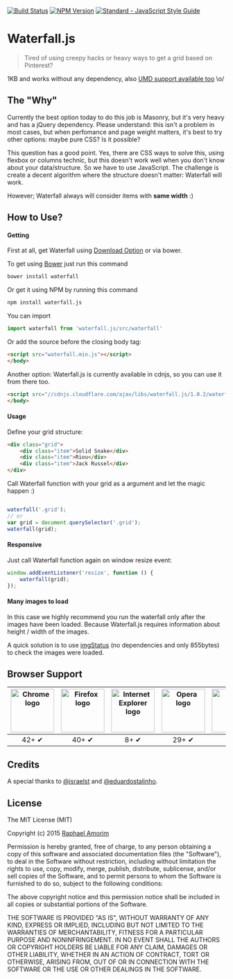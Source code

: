 [![Build Status](https://travis-ci.org/raphamorim/waterfall.js.svg?branch=master)](https://travis-ci.org/raphamorim/waterfall.js)
[![NPM Version](https://img.shields.io/npm/v/express.svg?style=flat)](https://www.npmjs.com/package/waterfall.js)
[![Standard - JavaScript Style Guide](https://img.shields.io/badge/code%20style-standard-brightgreen.svg)](http://standardjs.com/)

# Waterfall.js

> Tired of using creepy hacks or heavy ways to get a grid based on Pinterest?

1KB and works without any dependency, also [UMD support available too](https://github.com/umdjs/umd) \o/

## The "Why"

Currently the best option today to do this job is Masonry, but it's very heavy and has a jQuery dependency. Please understand: this isn't a problem in most cases, but when perfomance and page weight matters, it's best to try other options: maybe pure CSS? Is it possible?

This question has a good point. Yes, there are CSS ways to solve this, using flexbox or columns technic, but this doesn't work well when you don't know about your data/structure. So we have to use JavaScript. The challenge is create a decent algorithm where the structure doesn't matter: Waterfall will work.

However; Waterfall always will consider items with **same width** :)

## How to Use?

#### Getting

First at all, get Waterfall using [Download Option](https://github.com/raphamorim/waterfall.js/archive/master.zip) or via bower.

To get using [Bower](http://bower.io) just run this command

```sh
bower install waterfall
```

Or get it using NPM by running this command

```sh
npm install waterfall.js
```

You can import

```js
import waterfall from 'waterfall.js/src/waterfall'
```

Or add the source before the closing body tag:

```html
<script src="waterfall.min.js"></script>
</body>
```

Another option: Waterfall.js is currently available in cdnjs, so you can use it from there too.

```html
<script src="//cdnjs.cloudflare.com/ajax/libs/waterfall.js/1.0.2/waterfall.min.js"></script>
</body>
```

#### Usage

Define your grid structure:

```html
<div class="grid">
    <div class="item">Solid Snake</div>
    <div class="item">Riou</div>
    <div class="item">Jack Russel</div>
</div>
```

Call Waterfall function with your grid as a argument and let the magic happen :)

```javascript

waterfall('.grid');
// or
var grid = document.querySelector('.grid');
waterfall(grid);

```

#### Responsive

Just call Waterfall function again on window resize event:

```javascript
window.addEventListener('resize', function () {
    waterfall(grid);
});
```

#### Many images to load

In this case we highly recommend you run the waterfall only after the images have been loaded. Because Waterfall.js requires information about height / width of the images.

A quick solution is to use [imgStatus](http://raphamorim.io/imgStatus/) (no dependencies and only 855bytes) to check the images were loaded.

## Browser Support

| <img src="http://raphamorim.io/assets/images/browser-support/chrome.png" width="100px" height="100px" alt="Chrome logo"> | <img src="http://raphamorim.io/assets/images/browser-support/firefox.png" width="100px" height="100px" alt="Firefox logo"> | <img src="http://raphamorim.io/assets/images/browser-support/ie.png" width="100px" height="100px" alt="Internet Explorer logo"> | <img src="http://raphamorim.io/assets/images/browser-support/opera.png" width="100px" height="100px" alt="Opera logo"> | <img src="http://raphamorim.io/assets/images/browser-support/safari.png" width="100px" height="100px" alt="Safari logo"> |
|:---:|:---:|:---:|:---:|:---:|
| 42+ ✔ | 40+ ✔ | 8+ ✔ | 29+ ✔ |  8+ ✔ |

## Credits

A special thanks to [@israelst](http://github.com/israelst) and [@eduardostalinho](https://github.com/eduardostalinho).

## License

The MIT License (MIT)

Copyright (c) 2015 [Raphael Amorim](http://github.com/raphamorim)

Permission is hereby granted, free of charge, to any person obtaining a copy of this software and associated documentation files (the "Software"), to deal in the Software without restriction, including without limitation the rights to use, copy, modify, merge, publish, distribute, sublicense, and/or sell copies of the Software, and to permit persons to whom the Software is furnished to do so, subject to the following conditions:

The above copyright notice and this permission notice shall be included in all copies or substantial portions of the Software.

THE SOFTWARE IS PROVIDED "AS IS", WITHOUT WARRANTY OF ANY KIND, EXPRESS OR IMPLIED, INCLUDING BUT NOT LIMITED TO THE WARRANTIES OF MERCHANTABILITY, FITNESS FOR A PARTICULAR PURPOSE AND NONINFRINGEMENT. IN NO EVENT SHALL THE AUTHORS OR COPYRIGHT HOLDERS BE LIABLE FOR ANY CLAIM, DAMAGES OR OTHER LIABILITY, WHETHER IN AN ACTION OF CONTRACT, TORT OR OTHERWISE, ARISING FROM, OUT OF OR IN CONNECTION WITH THE SOFTWARE OR THE USE OR OTHER DEALINGS IN THE SOFTWARE.
